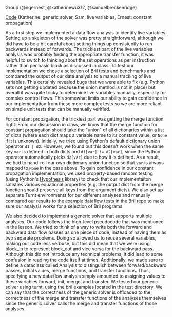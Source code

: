 Group (@ngernest, @katherinewu312, @samuelbreckenridge)

[Code](https://github.com/katherinewu312/cs6120-tasks/tree/main/l4)
(Katherine: generic solver, Sam: live variables, Ernest: constant propagation)

As a first step we implemented a data flow analysis to identify live variables. Setting up a skeleton of the solver 
was pretty straightforward, although we did have to be a bit careful about setting things up consistently to run 
backwards instead of forwards. The trickiest part of the live variables analysis was probably finding the appropriate 
transfer function, it was helpful to switch to thinking about the set operations as per instruction rather than per 
basic block as discussed in class. To test our implementation we chose a selection of Bril tests and benchmarks and 
compared the output of our data analysis to a manual tracking of live variables. This certainly revealed bugs that 
we were able to fix (e.g. Python sets not getting updated because the union method is not in place) but overall it 
was quite tricky to determine live variables manually, especially for complex control flows. This somewhat limits 
our ability to gain confidence in our implementation from these more complex tests so we are more reliant on simple 
unit tests that can be manually verified.

For constant propagation, the trickiest part was getting the merge function right.
From our discussion in class, we know that the merge function for constant propagation
should take the "union" of all dictionaries within a list of dicts (where each dict maps a variable name to its constant value, or `None` if it is unknown). Initially, we tried using 
Python's default dictionary union operator `d1 | d2`. However, we found out this doesn't
work when the same key `var` is defined in both dicts and `d1[var] != d2[var]`, 
since the Python operator automatically picks `d2[var]` due to how it is defined.
As a result, we had to hand-roll our own dictionary union function so that 
`var` is always mapped to `None` in the case above. To gain confidence in our constant propagation implementation, we used property-based random testing (using Python's [Hypothesis](https://hypothesis.readthedocs.io/en/latest/) library) to check that our implementaiton satisfies various equational properties (e.g. the output dict from the merge function should preserve all keys from the argument dicts). We also set up separate Turnt environments for our different analyses and manually compared our results to [the example dataflow tests in the Bril repo](https://github.com/sampsyo/bril/tree/main/examples/test/df) to make sure our analysis works for a selection of Bril programs. 

We also decided to implement a generic solver that supports multiple analyses. Our code follows the high-level pseudocode that was mentioned in the lesson. We tried to think of a way to write both the forward and backward data flow passes as one piece of code, instead of having them as two separate problems. Doing so allowed us to reuse several variables, making our code less verbose, but this did mean that we were using block_in to represent block_out and vice versa for the backward pass. Although this did not introduce any technical problems, it did lead to some confusion in reading the code itself at times. Additionally, we made sure to define a dataclass called Analysis to distinguish between forward/backward passes, initial values, merge functions, and transfer functions. Thus, specifying a new data flow analysis simply amounted to assigning values to these variables forward, init, merge, and transfer. We tested our generic solver using turnt, using the bril examples located in the test directory. We can say that the correctness of the generic solver is offloaded to the correctness of the merge and transfer functions of the analyses themselves since the generic solver calls the merge and transfer functions of those analyses.